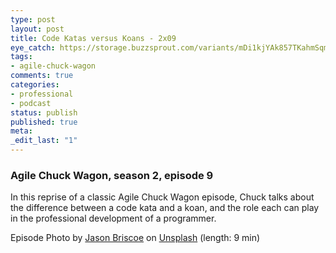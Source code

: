 ```yaml
---
type: post
layout: post
title: Code Katas versus Koans - 2x09
eye_catch: https://storage.buzzsprout.com/variants/mDi1kjYAk857TKahmSqmcXpq/8d66eb17bb7d02ca4856ab443a78f2148cafbb129f58a3c81282007c6fe24ff2?.jpg
tags:
- agile-chuck-wagon
comments: true
categories:
- professional
- podcast
status: publish
published: true
meta:
_edit_last: "1"
---
```


### Agile Chuck Wagon, season 2, episode 9

In this reprise of a classic Agile Chuck Wagon episode, Chuck talks about the difference between a code kata and a koan, and the role each can play in the professional development of a programmer.

Episode Photo by [Jason Briscoe](https://unsplash.com/photos/HN_4K2diUWs?utm_source=unsplash&amp;utm_medium=referral&amp;utm_content=creditCopyText) on [Unsplash](https://unsplash.com/?utm_source=unsplash&amp;utm_medium=referral&amp;utm_content=creditCopyText) (length: 9 min)

